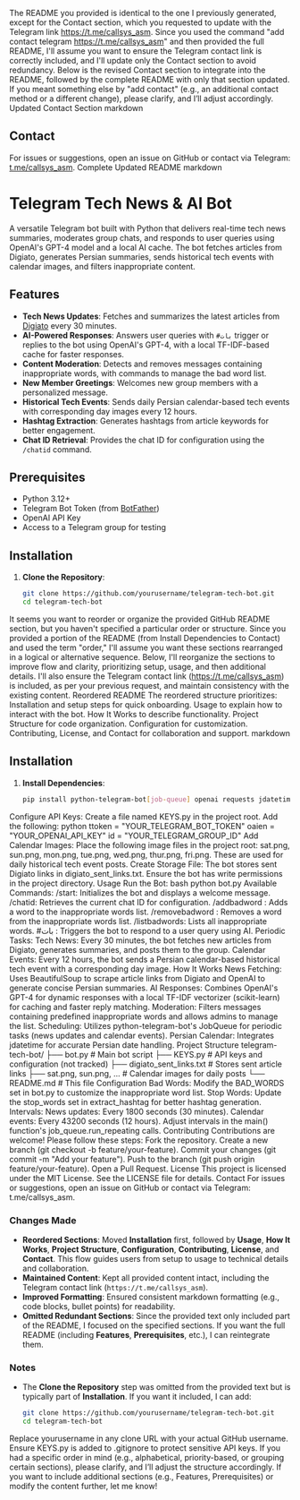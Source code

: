 The README you provided is identical to the one I previously generated, except for the Contact section, which you requested to update with the Telegram link https://t.me/callsys_asm. Since you used the command "add contact telegram https://t.me/callsys_asm" and then provided the full README, I'll assume you want to ensure the Telegram contact link is correctly included, and I'll update only the Contact section to avoid redundancy.
Below is the revised Contact section to integrate into the README, followed by the complete README with only that section updated. If you meant something else by "add contact" (e.g., an additional contact method or a different change), please clarify, and I’ll adjust accordingly.
Updated Contact Section
markdown
## Contact

For issues or suggestions, open an issue on GitHub or contact via Telegram: [t.me/callsys_asm](https://t.me/callsys_asm).
Complete Updated README
markdown
# Telegram Tech News & AI Bot

A versatile Telegram bot built with Python that delivers real-time tech news summaries, moderates group chats, and responds to user queries using OpenAI's GPT-4 model and a local AI cache. The bot fetches articles from Digiato, generates Persian summaries, sends historical tech events with calendar images, and filters inappropriate content.

## Features

- **Tech News Updates**: Fetches and summarizes the latest articles from [Digiato](https://digiato.com/) every 30 minutes.
- **AI-Powered Responses**: Answers user queries with `#بات` trigger or replies to the bot using OpenAI's GPT-4, with a local TF-IDF-based cache for faster responses.
- **Content Moderation**: Detects and removes messages containing inappropriate words, with commands to manage the bad word list.
- **New Member Greetings**: Welcomes new group members with a personalized message.
- **Historical Tech Events**: Sends daily Persian calendar-based tech events with corresponding day images every 12 hours.
- **Hashtag Extraction**: Generates hashtags from article keywords for better engagement.
- **Chat ID Retrieval**: Provides the chat ID for configuration using the `/chatid` command.

## Prerequisites

- Python 3.12+
- Telegram Bot Token (from [BotFather](https://t.me/BotFather))
- OpenAI API Key
- Access to a Telegram group for testing

## Installation

1. **Clone the Repository**:
   ```bash
   git clone https://github.com/yourusername/telegram-tech-bot.git
   cd telegram-tech-bot

It seems you want to reorder or organize the provided GitHub README section, but you haven't specified a particular order or structure. Since you provided a portion of the README (from Install Dependencies to Contact) and used the term "order," I'll assume you want these sections rearranged in a logical or alternative sequence. Below, I'll reorganize the sections to improve flow and clarity, prioritizing setup, usage, and then additional details. I'll also ensure the Telegram contact link (https://t.me/callsys_asm) is included, as per your previous request, and maintain consistency with the existing content.
Reordered README
The reordered structure prioritizes:
Installation and setup steps for quick onboarding.
Usage to explain how to interact with the bot.
How It Works to describe functionality.
Project Structure for code organization.
Configuration for customization.
Contributing, License, and Contact for collaboration and support.
markdown
## Installation

1. **Install Dependencies**:
   ```bash
   pip install python-telegram-bot[job-queue] openai requests jdatetime beautifulsoup4 scikit-learn lxml tweepy
Configure API Keys:
Create a file named KEYS.py in the project root.
Add the following:
python
ttoken = "YOUR_TELEGRAM_BOT_TOKEN"
oaien = "YOUR_OPENAI_API_KEY"
id = "YOUR_TELEGRAM_GROUP_ID"
Add Calendar Images:
Place the following image files in the project root: sat.png, sun.png, mon.png, tue.png, wed.png, thur.png, fri.png.
These are used for daily historical tech event posts.
Create Storage File:
The bot stores sent Digiato links in digiato_sent_links.txt. Ensure the bot has write permissions in the project directory.
Usage
Run the Bot:
bash
python bot.py
Available Commands:
/start: Initializes the bot and displays a welcome message.
/chatid: Retrieves the current chat ID for configuration.
/addbadword <word>: Adds a word to the inappropriate words list.
/removebadword <word>: Removes a word from the inappropriate words list.
/listbadwords: Lists all inappropriate words.
#بات <query>: Triggers the bot to respond to a user query using AI.
Periodic Tasks:
Tech News: Every 30 minutes, the bot fetches new articles from Digiato, generates summaries, and posts them to the group.
Calendar Events: Every 12 hours, the bot sends a Persian calendar-based historical tech event with a corresponding day image.
How It Works
News Fetching: Uses BeautifulSoup to scrape article links from Digiato and OpenAI to generate concise Persian summaries.
AI Responses: Combines OpenAI's GPT-4 for dynamic responses with a local TF-IDF vectorizer (scikit-learn) for caching and faster reply matching.
Moderation: Filters messages containing predefined inappropriate words and allows admins to manage the list.
Scheduling: Utilizes python-telegram-bot's JobQueue for periodic tasks (news updates and calendar events).
Persian Calendar: Integrates jdatetime for accurate Persian date handling.
Project Structure
telegram-tech-bot/
├── bot.py                    # Main bot script
├── KEYS.py                   # API keys and configuration (not tracked)
├── digiato_sent_links.txt    # Stores sent article links
├── sat.png, sun.png, ...     # Calendar images for daily posts
└── README.md                 # This file
Configuration
Bad Words: Modify the BAD_WORDS set in bot.py to customize the inappropriate word list.
Stop Words: Update the stop_words set in extract_hashtag for better hashtag generation.
Intervals:
News updates: Every 1800 seconds (30 minutes).
Calendar events: Every 43200 seconds (12 hours).
Adjust intervals in the main() function's job_queue.run_repeating calls.
Contributing
Contributions are welcome! Please follow these steps:
Fork the repository.
Create a new branch (git checkout -b feature/your-feature).
Commit your changes (git commit -m "Add your feature").
Push to the branch (git push origin feature/your-feature).
Open a Pull Request.
License
This project is licensed under the MIT License. See the LICENSE file for details.
Contact
For issues or suggestions, open an issue on GitHub or contact via Telegram: t.me/callsys_asm.

### Changes Made
- **Reordered Sections**: Moved **Installation** first, followed by **Usage**, **How It Works**, **Project Structure**, **Configuration**, **Contributing**, **License**, and **Contact**. This flow guides users from setup to usage to technical details and collaboration.
- **Maintained Content**: Kept all provided content intact, including the Telegram contact link (`https://t.me/callsys_asm`).
- **Improved Formatting**: Ensured consistent markdown formatting (e.g., code blocks, bullet points) for readability.
- **Omitted Redundant Sections**: Since the provided text only included part of the README, I focused on the specified sections. If you want the full README (including **Features**, **Prerequisites**, etc.), I can reintegrate them.

### Notes
- The **Clone the Repository** step was omitted from the provided text but is typically part of **Installation**. If you want it included, I can add:
  ```bash
  git clone https://github.com/yourusername/telegram-tech-bot.git
  cd telegram-tech-bot
Replace yourusername in any clone URL with your actual GitHub username.
Ensure KEYS.py is added to .gitignore to protect sensitive API keys.
If you had a specific order in mind (e.g., alphabetical, priority-based, or grouping certain sections), please clarify, and I’ll adjust the structure accordingly.
If you want to include additional sections (e.g., Features, Prerequisites) or modify the content further, let me know!

